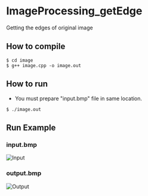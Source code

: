 # ImageProcessing_getEdge
Getting the edges of original image


## How to compile

```
$ cd image
$ g++ image.cpp -o image.out
```

## How to run

- You must prepare "input.bmp" file in same location.

```
$ ./image.out
```

## Run Example


### input.bmp

![Input](./image/input.bmp)


### output.bmp

![Output](./image/output.bmp)
